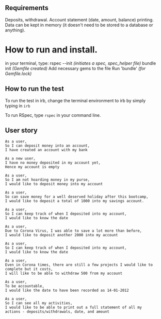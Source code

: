 ## Requirements
Deposits, withdrawal.
Account statement (date, amount, balance) printing.
Data can be kept in memory (it doesn't need to be stored to a database or anything).

# How to run and install.
in your terminal, type: 
rspec --init  _(initiates a spec, spec_helper file)_
bundle init _(Gemfile created)_
Add necessary gems to the file
Run 'bundle' _(for Gemfile.lock)_

## How to run the test
To run the test in irb, change the terminal environment to irb by simply typing in `irb`

To run RSpec, type `rspec` in your command line.


## User story
```
As a user,
So I can deposit money into an account,
I have created an account with my bank

As a new user,
I have no money deposited in my account yet,
Hence my account is empty

As a user,
So I am not hoarding money in my purse,
I would like to deposit money into my account

As a user,
So can save money for a well deserved holiday after this bootcamp,
I would like to deposit a total of 1000 into my savings account.

As a user,
So I can keep track of when I deposited into my account,
I would like to know the date

As a user,
Due to Corona Virus, I was able to save a lot more than before,
I would like to deposit another 2000 into my account

As a user,
So I can keep track of when I deposited into my account,
I would like to know the date

As a user,
Even in Corona times, there are still a few projects I would like to complete but it costs,
I will like to be able to withdraw 500 from my account

As a user,
To be accountable,
I would like the date to have been recorded as 14-01-2012

As a user,
So I can see all my activities,
I would like to be able to print out a full statement of all my actions - deposits/withdrawals, date, and amount
```